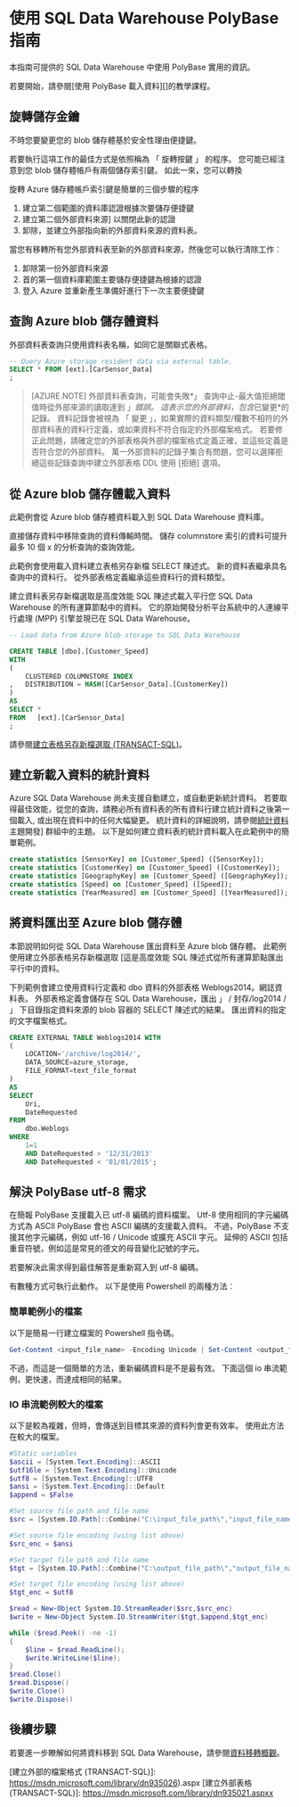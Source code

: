 <properties
   pageTitle="使用 SQL Data Warehouse PolyBase 指南 |Microsoft Azure"
   description="指導方針，使用 PolyBase 在 SQL Data Warehouse 案例中的建議。"
   services="sql-data-warehouse"
   documentationCenter="NA"
   authors="ckarst"
   manager="barbkess"
   editor=""/>

<tags
   ms.service="sql-data-warehouse"
   ms.devlang="NA"
   ms.topic="article"
   ms.tgt_pltfrm="NA"
   ms.workload="data-services"
   ms.date="06/30/2016"
   ms.author="cakarst;barbkess;sonyama"/>


# <a name="guide-for-using-polybase-in-sql-data-warehouse"></a>使用 SQL Data Warehouse PolyBase 指南

本指南可提供的 SQL Data Warehouse 中使用 PolyBase 實用的資訊。

若要開始，請參閱[使用 PolyBase 載入資料][]的教學課程。


## <a name="rotating-storage-keys"></a>旋轉儲存金鑰

不時您要變更您的 blob 儲存體基於安全性理由便捷鍵。

若要執行這項工作的最佳方式是依照稱為 「 旋轉按鍵 」 的程序。 您可能已經注意到您 blob 儲存體帳戶有兩個儲存索引鍵。 如此一來，您可以轉換

旋轉 Azure 儲存體帳戶索引鍵是簡單的三個步驟的程序

1. 建立第二個範圍的資料庫認證根據次要儲存便捷鍵
2. 建立第二個外部資料來源] 以關閉此新的認證
3. 卸除，並建立外部指向新的外部資料來源的資料表。

當您有移轉所有您外部資料表至新的外部資料來源，然後您可以執行清除工作︰

1. 卸除第一份外部資料來源
2. 首的第一個資料庫範圍主要儲存便捷鍵為根據的認證
3. 登入 Azure 並重新產生準備好進行下一次主要便捷鍵

## <a name="query-azure-blob-storage-data"></a>查詢 Azure blob 儲存體資料
外部資料表查詢只使用資料表名稱，如同它是關聯式表格。

```sql
-- Query Azure storage resident data via external table.
SELECT * FROM [ext].[CarSensor_Data]
;
```

> [AZURE.NOTE] 外部資料表查詢，可能會失敗*」 查詢中止-最大值拒絕閾值時從外部來源的讀取達到 」*錯誤。 這表示您的外部資料，包含*已變更*的記錄。 資料記錄會被視為 「 變更 」，如果實際的資料類型/欄數不相符的外部資料表的資料行定義，或如果資料不符合指定的外部檔案格式。 若要修正此問題，請確定您的外部表格與外部的檔案格式定義正確，並這些定義是否符合您的外部資料。 萬一外部資料的記錄子集合有問題，您可以選擇拒絕這些記錄查詢中建立外部表格 DDL 使用 [拒絕] 選項。


## <a name="load-data-from-azure-blob-storage"></a>從 Azure blob 儲存體載入資料
此範例會從 Azure blob 儲存體資料載入到 SQL Data Warehouse 資料庫。

直接儲存資料中移除查詢的資料傳輸時間。 儲存 columnstore 索引的資料可提升最多 10 個 x 的分析查詢的查詢效能。

此範例會使用載入資料建立表格另存新檔 SELECT 陳述式。 新的資料表繼承具名查詢中的資料行。 從外部表格定義繼承這些資料行的資料類型。

建立資料表另存新檔選取是高度效能 SQL 陳述式載入平行您 SQL Data Warehouse 的所有運算節點中的資料。  它的原始開發分析平台系統中的人連線平行處理 (MPP) 引擎並現已在 SQL Data Warehouse。

```sql
-- Load data from Azure blob storage to SQL Data Warehouse

CREATE TABLE [dbo].[Customer_Speed]
WITH
(   
    CLUSTERED COLUMNSTORE INDEX
,   DISTRIBUTION = HASH([CarSensor_Data].[CustomerKey])
)
AS
SELECT *
FROM   [ext].[CarSensor_Data]
;
```

請參閱[建立表格另存新檔選取 (TRANSACT-SQL)][]。

## <a name="create-statistics-on-newly-loaded-data"></a>建立新載入資料的統計資料

Azure SQL Data Warehouse 尚未支援自動建立，或自動更新統計資料。  若要取得最佳效能，從您的查詢，請務必所有資料表的所有資料行建立統計資料之後第一個載入, 或出現在資料中的任何大幅變更。  統計資料的詳細說明，請參閱[統計資料][]主題開發] 群組中的主題。  以下是如何建立資料表的統計資料載入在此範例中的簡單範例。

```sql
create statistics [SensorKey] on [Customer_Speed] ([SensorKey]);
create statistics [CustomerKey] on [Customer_Speed] ([CustomerKey]);
create statistics [GeographyKey] on [Customer_Speed] ([GeographyKey]);
create statistics [Speed] on [Customer_Speed] ([Speed]);
create statistics [YearMeasured] on [Customer_Speed] ([YearMeasured]);
```

## <a name="export-data-to-azure-blob-storage"></a>將資料匯出至 Azure blob 儲存體
本節說明如何從 SQL Data Warehouse 匯出資料至 Azure blob 儲存體。 此範例使用建立外部表格另存新檔選取 [這是高度效能 SQL 陳述式從所有運算節點匯出平行中的資料。

下列範例會建立使用資料行定義和 dbo 資料的外部表格 Weblogs2014。網誌資料表。 外部表格定義會儲存在 SQL Data Warehouse，匯出 」 / 封存/log2014 / 」 下目錄指定資料來源的 blob 容器的 SELECT 陳述式的結果。 匯出資料的指定的文字檔案格式。

```sql
CREATE EXTERNAL TABLE Weblogs2014 WITH
(
    LOCATION='/archive/log2014/',
    DATA_SOURCE=azure_storage,
    FILE_FORMAT=text_file_format
)
AS
SELECT
    Uri,
    DateRequested
FROM
    dbo.Weblogs
WHERE
    1=1
    AND DateRequested > '12/31/2013'
    AND DateRequested < '01/01/2015';
```


## <a name="working-around-the-polybase-utf-8-requirement"></a>解決 PolyBase utf-8 需求
在簡報 PolyBase 支援載入已 utf-8 編碼的資料檔案。 Utf-8 使用相同的字元編碼方式為 ASCII PolyBase 會也 ASCII 編碼的支援載入資料。 不過，PolyBase 不支援其他字元編碼，例如 utf-16 / Unicode 或擴充 ASCII 字元。 延伸的 ASCII 包括重音符號，例如這是常見的德文的母音變化記號的字元。

若要解決此需求得到最佳解答是重新寫入到 utf-8 編碼。

有數種方式可執行此動作。 以下是使用 Powershell 的兩種方法︰

### <a name="simple-example-for-small-files"></a>簡單範例小的檔案

以下是簡易一行建立檔案的 Powershell 指令碼。

```PowerShell
Get-Content <input_file_name> -Encoding Unicode | Set-Content <output_file_name> -Encoding utf8
```

不過，而這是一個簡單的方法，重新編碼資料是不是最有效。 下面這個 io 串流範例，更快速，而達成相同的結果。

### <a name="io-streaming-example-for-larger-files"></a>IO 串流範例較大的檔案

以下是較為複雜，但時，會傳送到目標其來源的資料列會更有效率。 使用此方法在較大的檔案。

```PowerShell
#Static variables
$ascii = [System.Text.Encoding]::ASCII
$utf16le = [System.Text.Encoding]::Unicode
$utf8 = [System.Text.Encoding]::UTF8
$ansi = [System.Text.Encoding]::Default
$append = $False

#Set source file path and file name
$src = [System.IO.Path]::Combine("C:\input_file_path\","input_file_name.txt")

#Set source file encoding (using list above)
$src_enc = $ansi

#Set target file path and file name
$tgt = [System.IO.Path]::Combine("C:\output_file_path\","output_file_name.txt")

#Set target file encoding (using list above)
$tgt_enc = $utf8

$read = New-Object System.IO.StreamReader($src,$src_enc)
$write = New-Object System.IO.StreamWriter($tgt,$append,$tgt_enc)

while ($read.Peek() -ne -1)
{
    $line = $read.ReadLine();
    $write.WriteLine($line);
}
$read.Close()
$read.Dispose()
$write.Close()
$write.Dispose()
```

## <a name="next-steps"></a>後續步驟
若要進一步瞭解如何將資料移到 SQL Data Warehouse，請參閱[資料移轉概觀][]。

<!--Image references-->

<!--Article references-->
[Load data with bcp]: ./sql-data-warehouse-load-with-bcp.md
[載入 PolyBase 的資料]: ./sql-data-warehouse-get-started-load-with-polybase.md
[統計資料]: ./sql-data-warehouse-tables-statistics.md
[資料移轉概觀]: ./sql-data-warehouse-overview-migrate.md

<!--MSDN references-->
[supported source/sink]: https://msdn.microsoft.com/library/dn894007.aspx
[copy activity]: https://msdn.microsoft.com/library/dn835035.aspx
[SQL Server destination adapter]: https://msdn.microsoft.com/library/ms141095.aspx
[SSIS]: https://msdn.microsoft.com/library/ms141026.aspx

[CREATE EXTERNAL DATA SOURCE (Transact-SQL)]: https://msdn.microsoft.com/library/dn935022.aspx
[建立外部的檔案格式 (TRANSACT-SQL)]: https://msdn.microsoft.com/library/dn935026).aspx [建立外部表格 (TRANSACT-SQL)]: https://msdn.microsoft.com/library/dn935021.aspxx

[DROP EXTERNAL DATA SOURCE (Transact-SQL)]: https://msdn.microsoft.com/library/mt146367.aspx
[DROP EXTERNAL FILE FORMAT (Transact-SQL)]: https://msdn.microsoft.com/library/mt146379.aspx
[DROP EXTERNAL TABLE (Transact-SQL)]: https://msdn.microsoft.com/library/mt130698.aspx

[建立表格另存新檔選取 (TRANSACT-SQL)]: https://msdn.microsoft.com/library/mt204041.aspx
[INSERT...SELECT (Transact-SQL)]: https://msdn.microsoft.com/library/ms174335.aspx
[CREATE MASTER KEY (Transact-SQL)]: https://msdn.microsoft.com/library/ms174382.aspx
[CREATE CREDENTIAL (Transact-SQL)]: https://msdn.microsoft.com/library/ms189522.aspx
[CREATE DATABASE SCOPED CREDENTIAL (Transact-SQL)]: https://msdn.microsoft.com/library/mt270260.aspx
[DROP CREDENTIAL (Transact-SQL)]: https://msdn.microsoft.com/library/ms189450.aspx

<!-- External Links -->
